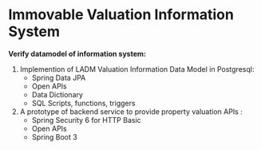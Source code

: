 # Immovable Valuation Information System  
**Verify datamodel of information system:**
 1. Implemention of LADM Valuation Information Data Model in Postgresql:
    * Spring Data JPA
    * Open APIs
	* Data Dictionary
    * SQL Scripts, functions, triggers
 2. A prototype of backend service to provide property valuation APIs :
    * Spring Security 6 for HTTP Basic
    * Open APIs
    * Spring Boot 3	
